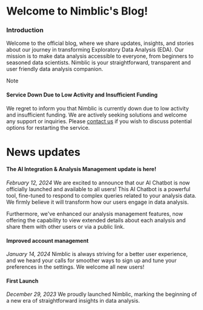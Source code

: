 # Welcome to Nimblic's Blog!

### Introduction

Welcome to the official blog, where we share updates, insights, and stories about our journey in transforming Exploratory Data Analysis (EDA). Our mission is to make data analysis accessible to everyone, from beginners to seasoned data scientists. Nimblic is your straightforward, transparent and user friendly data analysis companion.

> [!NOTE]
> #### Service Down Due to Low Activity and Insufficient Funding
> We regret to inform you that Nimblic is currently down due to low activity and insufficient funding. We are actively seeking solutions and welcome any support or inquiries. Please [contact us](/contact) if you wish to discuss potential options for restarting the service.

# News updates

#### The AI Integration & Analysis Management update is here!
*February 12, 2024*
We are excited to announce that our AI Chatbot is now officially launched and available to all users! This AI Chatbot is a powerful tool, fine-tuned to respond to complex queries related to your analysis data. We firmly believe it will transform how our users engage in data analysis.

Furthermore, we've enhanced our analysis management features, now offering the capability to view extended details about each analysis and share them with other users or via a public link.

#### Improved account management
*January 14, 2024*
Nimblic is always striving for a better user experience, and we heard your calls for smoother ways to sign up and tune your preferences in the settings. We welcome all new users!

#### First Launch
*December 29, 2023*
We proudly launched Nimblic, marking the beginning of a new era of straightforward insights in data analysis.
